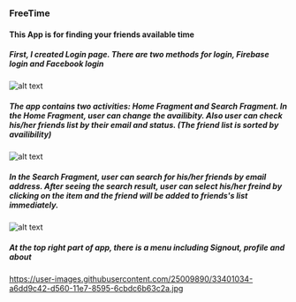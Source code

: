 ### FreeTime
#### This App is for finding your friends available time
##### First, I created Login page. There are two methods for login, Firebase login and Facebook login
![alt text](https://user-images.githubusercontent.com/25009890/33401030-a681fbf8-d560-11e7-8707-36a6472fe2a2.jpg)
##### The app contains two activities: Home Fragment and Search Fragment. In the Home Fragment, user can change the availibity. Also user can check his/her friends list by their email and status. (The friend list is sorted by availibility)
![alt text](https://user-images.githubusercontent.com/25009890/33401031-a6a2bed8-d560-11e7-8727-7c0f373f8ad4.jpg)
##### In the Search Fragment, user can search for his/her friends by email address. After seeing the search result, user can select his/her freind by clicking on the item and the friend will be added to friends's list immediately.
![alt text](https://user-images.githubusercontent.com/25009890/33401033-a6bf3cb6-d560-11e7-91d4-6ad288a86e39.jpg)
##### At the top right part of app, there is a menu including Signout, profile and about
https://user-images.githubusercontent.com/25009890/33401034-a6dd9c42-d560-11e7-8595-6cbdc6b63c2a.jpg
